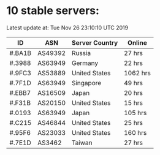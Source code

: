# 10 stable servers:

Latest update at: Tue Nov 26 23:10:10 UTC 2019

| ID | ASN | Server Country | Online |
| -- | --- | -------------- | ------ |
| #.BA1B | AS49392 | Russia | 27 hrs |
| #.3988 | AS63949 | Germany | 22 hrs |
| #.9FC3 | AS53889 | United States | 1062 hrs |
| #.7F1D | AS63949 | Singapore | 49 hrs |
| #.EBB7 | AS16509 | Japan | 20 hrs |
| #.F31B | AS20150 | United States | 15 hrs |
| #.0193 | AS63949 | Japan | 105 hrs |
| #.C215 | AS46844 | United States | 25 hrs |
| #.95F6 | AS23033 | United States | 160 hrs |
| #.7E1D | AS3462 | Taiwan | 27 hrs |

